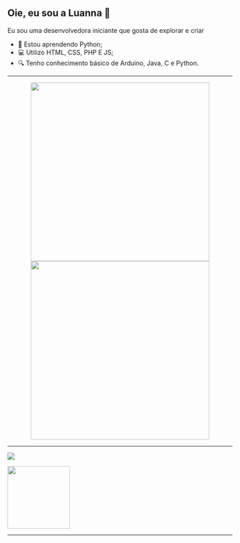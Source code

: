 ## Oie, eu sou a Luanna 🎨

Eu sou uma desenvolvedora iniciante que gosta de explorar e criar 

- 🌱 Estou aprendendo Python;
- 💻 Utilizo HTML, CSS, PHP E JS;
- 🔍 Tenho conhecimento básico de Arduino, Java, C e Python.

---

<p align="center">
  <img src="https://github-readme-stats.vercel.app/api?username=luanna-silva&show_icons=true&theme=dark" width="400">
  <img src="https://github-readme-streak-stats.herokuapp.com?user=luanna-silva&theme=dark&hide_border=true" width="400">
</p>

---

<div>
  <a href="https://github.com/luanna-silva">
    <p><img src="https://github-readme-stats.vercel.app/api?username=luanna-silva&show_icons=true&theme=dracula&rank_icon=github&hide_border=true&include_all_commits=true&text_title&locale=pt-br"/></p>
    <p><img style="height: 10em;" src="https://github-readme-stats.vercel.app/api/top-langs/?username=luanna-silva&layout=donut&theme=dracula&hide_border=true&locale=pt-br"/></p>
  </a>
</div>

---
